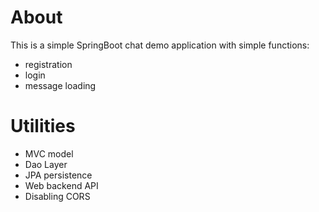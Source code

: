 # About

This is a simple SpringBoot chat demo application with simple functions:
- registration
- login
- message loading

# Utilities

- MVC model
- Dao Layer
- JPA persistence
- Web backend API
- Disabling CORS